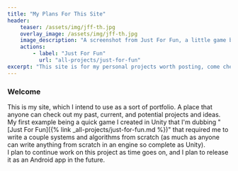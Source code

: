 ```yaml
---
title: "My Plans For This Site"
header:
    teaser: /assets/img/jff-th.jpg
    overlay_image: /assets/img/jff-th.jpg
    image_description: "A screenshot from Just For Fun, a little game by Adrian Bates"
    actions:
        - label: "Just For Fun"
          url: "all-projects/just-for-fun"
excerpt: "This site is for my personal projects worth posting, come check out my first one."
---
```


### Welcome
This is my site, which I intend to use as a sort of portfolio. A place that anyone can check out my past, current, and potential projects and ideas. My first example being a quick game I created in Unity that I'm dubbing "[Just For Fun]({% link _all-projects/just-for-fun.md %})" that required me to write a couple systems and algorithms from scratch (as much as anyone can write anything from scratch in an engine so complete as Unity). 
<br>
I plan to continue work on this project as time goes on, and I plan to release it as an Android app in the future.